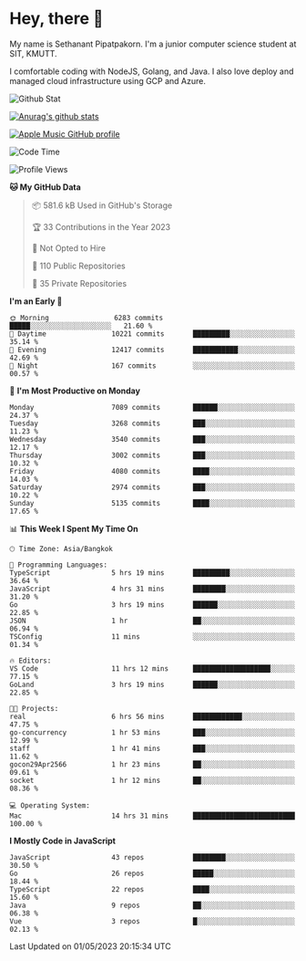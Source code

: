 # Hey, there 🙌
My name is Sethanant Pipatpakorn. I'm a junior computer science student at SIT, KMUTT.

I comfortable coding with NodeJS, Golang, and Java. I also love deploy and managed cloud infrastructure using GCP and Azure.

![Github Stat](https://github-profile-summary-cards.vercel.app/api/cards/profile-details?username=thetkpark&theme=dracula)

[![Anurag's github stats](https://github-readme-stats.vercel.app/api?username=thetkpark&count_private=true&show_icons=true&theme=tokyonight)](https://github.com/anuraghazra/github-readme-stats)

[![Apple Music GitHub profile](https://apple-music-github-profile.rayriffy.com/theme/light.svg?uid=000347.6120fcbefcb74cd59d65c108cc315787.1333)](https://github.com/rayriffy/apple-music-github-profile)

<!--START_SECTION:waka-->
![Code Time](http://img.shields.io/badge/Code%20Time-1%2C002%20hrs%2036%20mins-blue)

![Profile Views](http://img.shields.io/badge/Profile%20Views-0-blue)

**🐱 My GitHub Data** 

> 📦 581.6 kB Used in GitHub's Storage 
 > 
> 🏆 33 Contributions in the Year 2023
 > 
> 🚫 Not Opted to Hire
 > 
> 📜 110 Public Repositories 
 > 
> 🔑 35 Private Repositories 
 > 
**I'm an Early 🐤** 

```text
🌞 Morning                6283 commits        █████░░░░░░░░░░░░░░░░░░░░   21.60 % 
🌆 Daytime                10221 commits       █████████░░░░░░░░░░░░░░░░   35.14 % 
🌃 Evening                12417 commits       ███████████░░░░░░░░░░░░░░   42.69 % 
🌙 Night                  167 commits         ░░░░░░░░░░░░░░░░░░░░░░░░░   00.57 % 
```
📅 **I'm Most Productive on Monday** 

```text
Monday                   7089 commits        ██████░░░░░░░░░░░░░░░░░░░   24.37 % 
Tuesday                  3268 commits        ███░░░░░░░░░░░░░░░░░░░░░░   11.23 % 
Wednesday                3540 commits        ███░░░░░░░░░░░░░░░░░░░░░░   12.17 % 
Thursday                 3002 commits        ███░░░░░░░░░░░░░░░░░░░░░░   10.32 % 
Friday                   4080 commits        ████░░░░░░░░░░░░░░░░░░░░░   14.03 % 
Saturday                 2974 commits        ███░░░░░░░░░░░░░░░░░░░░░░   10.22 % 
Sunday                   5135 commits        ████░░░░░░░░░░░░░░░░░░░░░   17.65 % 
```


📊 **This Week I Spent My Time On** 

```text
🕑︎ Time Zone: Asia/Bangkok

💬 Programming Languages: 
TypeScript               5 hrs 19 mins       █████████░░░░░░░░░░░░░░░░   36.64 % 
JavaScript               4 hrs 31 mins       ████████░░░░░░░░░░░░░░░░░   31.20 % 
Go                       3 hrs 19 mins       ██████░░░░░░░░░░░░░░░░░░░   22.85 % 
JSON                     1 hr                ██░░░░░░░░░░░░░░░░░░░░░░░   06.94 % 
TSConfig                 11 mins             ░░░░░░░░░░░░░░░░░░░░░░░░░   01.34 % 

🔥 Editors: 
VS Code                  11 hrs 12 mins      ███████████████████░░░░░░   77.15 % 
GoLand                   3 hrs 19 mins       ██████░░░░░░░░░░░░░░░░░░░   22.85 % 

🐱‍💻 Projects: 
real                     6 hrs 56 mins       ████████████░░░░░░░░░░░░░   47.75 % 
go-concurrency           1 hr 53 mins        ███░░░░░░░░░░░░░░░░░░░░░░   12.99 % 
staff                    1 hr 41 mins        ███░░░░░░░░░░░░░░░░░░░░░░   11.62 % 
gocon29Apr2566           1 hr 23 mins        ██░░░░░░░░░░░░░░░░░░░░░░░   09.61 % 
socket                   1 hr 12 mins        ██░░░░░░░░░░░░░░░░░░░░░░░   08.36 % 

💻 Operating System: 
Mac                      14 hrs 31 mins      █████████████████████████   100.00 % 
```

**I Mostly Code in JavaScript** 

```text
JavaScript               43 repos            ████████░░░░░░░░░░░░░░░░░   30.50 % 
Go                       26 repos            █████░░░░░░░░░░░░░░░░░░░░   18.44 % 
TypeScript               22 repos            ████░░░░░░░░░░░░░░░░░░░░░   15.60 % 
Java                     9 repos             ██░░░░░░░░░░░░░░░░░░░░░░░   06.38 % 
Vue                      3 repos             █░░░░░░░░░░░░░░░░░░░░░░░░   02.13 % 
```




 Last Updated on 01/05/2023 20:15:34 UTC
<!--END_SECTION:waka-->
